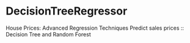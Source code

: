 # DecisionTreeRegressor
House Prices: Advanced Regression Techniques Predict sales prices :: Decision Tree and Random Forest
